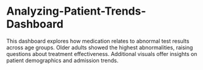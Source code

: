 # Analyzing-Patient-Trends-Dashboard
This dashboard explores how medication relates to abnormal test results across age groups. Older adults showed the highest abnormalities, raising questions about treatment effectiveness. Additional visuals offer insights on patient demographics and admission trends.
